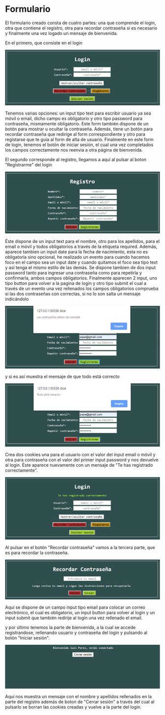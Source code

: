 # Formulario

El formulario creado consta de cuatro partes: una que comprende el login, otra que contiene el registro, otra para recordar contraseña si es necesario y finalmente una vez logado un mensaje de bienvenida.

En el primero, que consiste en el login

![alt text](https://github.com/isaacdaw2/formulario/blob/master/capturas/login.PNG)

Tenemos varias opciones: un input tipo text para escribir usuario ya sea móvil o email, dicho campo es obligatorio y otro tipo password para contraseña, mismamente obligatorio. Este form también dispone de un botón para mostrar u ocultar la contraseña. Además, tiene un botón para recordar contraseña que redirige al form correspondiente y otro para registarse que te guia al form de alta de usuario. Finalmente en este form de login, tenemos el botón de iniciar sesión, el cual una vez completados los campos correctamente nos reenvia a otra página de bienvenida.

El segundo corresponde al registro, llegamos a aquí al pulsar al boton "Registrarme" del login

![alt text](https://github.com/isaacdaw2/formulario/blob/master/capturas/registro.PNG)

Éste dispone de un input text para el nombre, otro para los apellidos, para el email o móvil y todos obligatorios a través de la etiqueta required. Además, aparece tambien un input date para la fecha de nacimiento, esta no es obligatoria sino opcional, he realizado un evento para cuando hacemos foco en el campo sea un input date y cuando quitamos el foco sea tipo text y así tenga el mismo estilo de las demás. Se dispone tambien de dos input password tanto para ingresar una contraseña como para repetirla y confirmarla, ambos campos obligatorios. Finalmente aparecen 2 input, uno tipo button para volver a la pagina de login y otro tipo submit el cual a través de un evento una vez rellenados los campos obligatorios comprueba si las dos contraseñas con correctas, si no lo son salta un mensaje indicándolo

![alt text](https://github.com/isaacdaw2/formulario/blob/master/capturas/passwrong.PNG)

y si es así muestra el mensaje de que todo está correcto


![alt text](https://github.com/isaacdaw2/formulario/blob/master/capturas/todoCorrecto.PNG)

Crea dos cookies una para el usuario con el valor del input email o móvil y otra para contraseña con el valor del primer input password y nos devuelve al login. Éste aparece nuevamente con un mensaje de "Te has registrado correctamente".


![alt text](https://github.com/isaacdaw2/formulario/blob/master/capturas/registrado.PNG)

Al pulsar en el botón "Recordar contraseña" vamos a la tercera parte, que es para recordar la contraseña.

![alt text](https://github.com/isaacdaw2/formulario/blob/master/capturas/recuperar.PNG)

Aquí se dispone de un campo input tipo email para colocar un correo electrónico, el cual es obligatorio, un input button para volver al login y un input submit que también redirije al login una vez rellenado el email.

y por último tenemos la parte de bienvenida, a la cual se accede registrandose, rellenando usuario y contraseña del login y pulsando al botón "Iniciar sesión".

![alt text](https://github.com/isaacdaw2/formulario/blob/master/capturas/bienvenido.PNG)

Aquí nos muestra un mensaje con el nombre y apellidos rellenados en la parte del registro además de boton de "Cerrar sesión" a través del cual al pulsarlo se borran las cookies creadas y vuelve a la parte del login.
